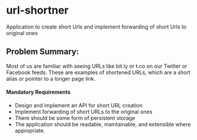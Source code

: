 # url-shortner
Application to create short Urls and implement forwarding of short Urls to original ones

## Problem Summary:
Most of us are familiar with seeing URLs like bit.ly or t.co on our Twitter or Facebook feeds. These are examples of shortened URLs, which are a short alias or pointer to a longer page link.
#### Mandatory Requirements
- Design and implement an API for short URL creation<br/>
- Implement forwarding of short URLs to the original ones<br/>
- There should be some form of persistent storage<br/>
- The application should be readable, maintainable, and extensible where appropriate.<br/>

